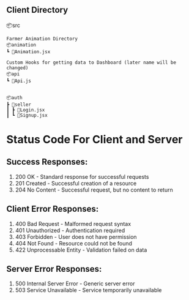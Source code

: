 ## Client Directory
📦src

    Farmer Animation Directory
    📦animation
    ┗ 📜Animation.jsx

    Custom Hooks for getting data to Dashboard (later name will be changed)
    📦api
    ┗ 📜Api.js

    
    📦auth
    ┣ 📂seller
    ┃ ┣ 📜Login.jsx
    ┃ ┗ 📜Signup.jsx
   
# Status Code For Client and Server

## Success Responses:
1. 200 OK - Standard response for successful requests
2. 201 Created - Successful creation of a resource
3. 204 No Content - Successful request, but no content to return

## Client Error Responses:
1. 400 Bad Request - Malformed request syntax
2. 401 Unauthorized - Authentication required
3. 403 Forbidden - User does not have permission
4. 404 Not Found - Resource could not be found
5. 422 Unprocessable Entity - Validation failed on data

## Server Error Responses:
1. 500 Internal Server Error - Generic server error
2. 503 Service Unavailable - Service temporarily unavailable